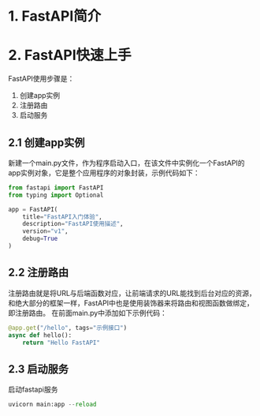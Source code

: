 # 1. FastAPI简介


# 2. FastAPI快速上手
FastAPI使用步骤是：
1. 创建app实例
2. 注册路由
3. 启动服务

## 2.1 创建app实例
新建一个main.py文件，作为程序启动入口，在该文件中实例化一个FastAPI的app实例对象，它是整个应用程序的对象封装，示例代码如下：
```python
from fastapi import FastAPI
from typing import Optional

app = FastAPI(
    title="FastAPI入门体验",
    description="FastAPI使用描述",
    version="v1",
    debug=True
)
```

## 2.2 注册路由
注册路由就是将URL与后端函数对应，让前端请求的URL能找到后台对应的资源，和绝大部分的框架一样，FastAPI中也是使用装饰器来将路由和视图函数做绑定，即注册路由。
在前面main.py中添加如下示例代码：
```python
@app.get("/hello", tags="示例接口")
async def hello():
    return "Hello FastAPI"
```

## 2.3 启动服务
启动fastapi服务
```python
uvicorn main:app --reload
```